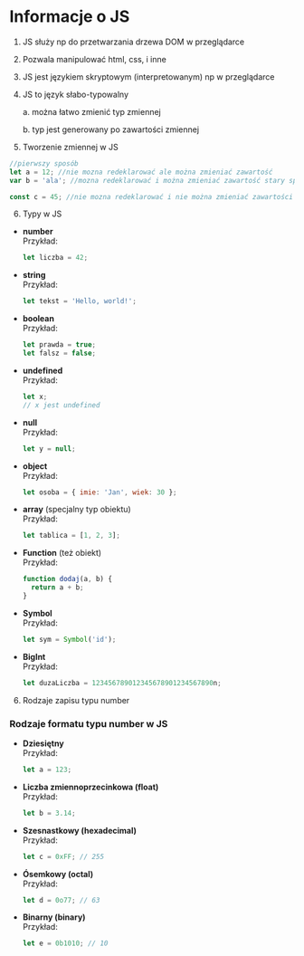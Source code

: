 # Informacje o JS

1. JS służy np do przetwarzania drzewa DOM w przeglądarce
2. Pozwala manipulować html, css, i inne
3. JS jest językiem skryptowym (interpretowanym) np w przeglądarce
4. JS to język słabo-typowalny

   a. można łatwo zmienić typ zmiennej

   b. typ jest generowany po zawartości zmiennej

5. Tworzenie zmiennej w JS

```js
//pierwszy sposób
let a = 12; //nie mozna redeklarować ale można zmieniać zawartość
var b = 'ala'; //mozna redeklarować i można zmieniać zawartość stary sposób

const c = 45; //nie mozna redeklarować i nie można zmieniać zawartości
```

6. Typy w JS

- **number**  
   Przykład:

  ```js
  let liczba = 42;
  ```

- **string**  
   Przykład:

  ```js
  let tekst = 'Hello, world!';
  ```

- **boolean**  
   Przykład:

  ```js
  let prawda = true;
  let falsz = false;
  ```

- **undefined**  
   Przykład:

  ```js
  let x;
  // x jest undefined
  ```

- **null**  
   Przykład:

  ```js
  let y = null;
  ```

- **object**  
   Przykład:

  ```js
  let osoba = { imie: 'Jan', wiek: 30 };
  ```

- **array** (specjalny typ obiektu)  
   Przykład:

  ```js
  let tablica = [1, 2, 3];
  ```

- **Function** (też obiekt)  
   Przykład:

  ```js
  function dodaj(a, b) {
    return a + b;
  }
  ```

- **Symbol**  
   Przykład:

  ```js
  let sym = Symbol('id');
  ```

- **BigInt**  
   Przykład:
  ```js
  let duzaLiczba = 123456789012345678901234567890n;
  ```
6. Rodzaje zapisu typu number
### Rodzaje formatu typu number w JS

- **Dziesiętny**  
    Przykład:
    ```js
    let a = 123;
    ```

- **Liczba zmiennoprzecinkowa (float)**  
    Przykład:
    ```js
    let b = 3.14;
    ```

- **Szesnastkowy (hexadecimal)**  
    Przykład:
    ```js
    let c = 0xFF; // 255
    ```

- **Ósemkowy (octal)**  
    Przykład:
    ```js
    let d = 0o77; // 63
    ```

- **Binarny (binary)**  
    Przykład:
    ```js
    let e = 0b1010; // 10
    ```